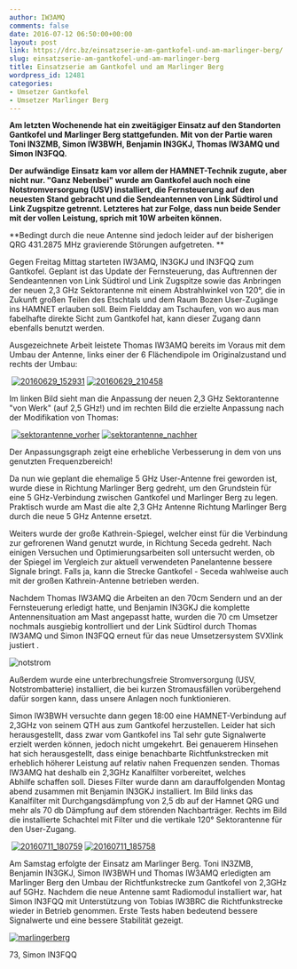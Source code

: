 ```yaml
---
author: IW3AMQ
comments: false
date: 2016-07-12 06:50:00+00:00
layout: post
link: https://drc.bz/einsatzserie-am-gantkofel-und-am-marlinger-berg/
slug: einsatzserie-am-gantkofel-und-am-marlinger-berg
title: Einsatzserie am Gantkofel und am Marlinger Berg
wordpress_id: 12481
categories:
- Umsetzer Gantkofel
- Umsetzer Marlinger Berg
---
```


**Am letzten Wochenende hat ein zweitägiger Einsatz auf den Standorten Gantkofel und Marlinger Berg stattgefunden. Mit von der Partie waren Toni IN3ZMB, Simon IW3BWH, Benjamin IN3GKJ, Thomas IW3AMQ und Simon IN3FQQ.**

**Der aufwändige Einsatz kam vor allem der HAMNET-Technik zugute, aber nicht nur. "Ganz Nebenbei" wurde am Gantkofel auch noch eine Notstromversorgung (USV) installiert, die Fernsteuerung auf den neuesten Stand gebracht und die Sendeantennen von Link Südtirol und Link Zugspitze getrennt. Letzteres hat zur Folge, dass nun beide Sender mit der vollen Leistung, sprich mit 10W arbeiten können.**

**Bedingt durch die neue Antenne sind jedoch leider auf der bisherigen QRG 431.2875 MHz gravierende Störungen aufgetreten. **

Gegen Freitag Mittag starteten IW3AMQ, IN3GKJ und IN3FQQ zum Gantkofel. Geplant ist das Update der Fernsteuerung, das Auftrennen der Sendeantennen von Link Südtirol und Link Zugspitze sowie das Anbringen der neuen 2,3 GHz Sektorantenne mit einem Abstrahlwinkel von 120°, die in Zukunft großen Teilen des Etschtals und dem Raum Bozen User-Zugänge ins HAMNET erlauben soll. Beim Fieldday am Tschaufen, von wo aus man fabelhafte direkte Sicht zum Gantkofel hat, kann dieser Zugang dann ebenfalls benutzt werden.

Ausgezeichnete Arbeit leistete Thomas IW3AMQ bereits im Voraus mit dem Umbau der Antenne, links einer der 6 Flächendipole im Originalzustand und rechts der Umbau:


 [![20160629_152931](https://drc.bz/wp-content/uploads/2016/07/20160629_152931-1024x768.jpg)](https://drc.bz/wp-content/uploads/2016/07/20160629_152931.jpg) [![20160629_210458](https://drc.bz/wp-content/uploads/2016/07/20160629_210458-1024x768.jpg)](https://drc.bz/wp-content/uploads/2016/07/20160629_210458.jpg)


Im linken Bild sieht man die Anpassung der neuen 2,3 GHz Sektorantenne "von Werk" (auf 2,5 GHz!) und im rechten Bild die erzielte Anpassung nach der Modifikation von Thomas:


 [![sektorantenne_vorher](https://drc.bz/wp-content/uploads/2016/07/sektorantenne_vorher-1024x768.jpg)](https://drc.bz/wp-content/uploads/2016/07/sektorantenne_vorher.jpg) [![sektorantenne_nachher](https://drc.bz/wp-content/uploads/2016/07/sektorantenne_nachher-1024x768.jpg)](https://drc.bz/wp-content/uploads/2016/07/sektorantenne_nachher.jpg)


Der Anpassungsgraph zeigt eine erhebliche Verbesserung in dem von uns genutzten Frequenzbereich!

Da nun wie geplant die ehemalige 5 GHz User-Antenne frei geworden ist, wurde diese in Richtung Marlinger Berg gedreht, um den Grundstein für eine 5 GHz-Verbindung zwischen Gantkofel und Marlinger Berg zu legen. Praktisch wurde am Mast die alte 2,3 GHz Antenne Richtung Marlinger Berg durch die neue 5 GHz Antenne ersetzt.

Weiters wurde der große Kathrein-Spiegel, welcher einst für die Verbindung zur gefrorenen Wand genutzt wurde, in Richtung Seceda gedreht. Nach einigen Versuchen und Optimierungsarbeiten soll untersucht werden, ob der Spiegel im Vergleich zur aktuell verwendeten Panelantenne bessere Signale bringt. Falls ja, kann die Strecke Gantkofel - Seceda wahlweise auch mit der großen Kathrein-Antenne betrieben werden.

Nachdem Thomas IW3AMQ die Arbeiten an den 70cm Sendern und an der Fernsteuerung erledigt hatte, und Benjamin IN3GKJ die komplette Antennensituation am Mast angepasst hatte, wurden die 70 cm Umsetzer nochmals ausgiebig kontrolliert und der Link Südtirol durch Thomas IW3AMQ und Simon IN3FQQ erneut für das neue Umsetzersystem SVXlink justiert .

![notstrom](https://drc.bz/wp-content/uploads/2016/07/notstrom-758x1024.jpg)

Außerdem wurde eine unterbrechungsfreie Stromversorgung (USV, Notstrombatterie) installiert, die bei kurzen Stromausfällen vorübergehend dafür sorgen kann, dass unsere Anlagen noch funktionieren.

Simon IW3BWH versuchte dann gegen 18:00 eine HAMNET-Verbindung auf 2,3GHz von seinem QTH aus zum Gantkofel herzustellen. Leider hat sich herausgestellt, dass zwar vom Gantkofel ins Tal sehr gute Signalwerte erzielt werden können, jedoch nicht umgekehrt. Bei genauerem Hinsehen hat sich herausgestellt, dass einige benachbarte Richtfunkstrecken mit erheblich höherer Leistung auf relativ nahen Frequenzen senden. Thomas IW3AMQ hat deshalb ein 2,3GHz Kanalfilter vorbereitet, welches Abhilfe schaffen soll. Dieses Filter wurde dann am darauffolgenden Montag abend zusammen mit Benjamin IN3GKJ installiert. Im Bild links das Kanalfilter mit Durchgangsdämpfung von 2,5 db auf der Hamnet QRG und mehr als 70 db Dämpfung auf dem störenden Nachbarträger. Rechts im Bild die installierte Schachtel mit Filter und die vertikale 120° Sektorantenne für den User-Zugang.


 [![20160711_180759](https://drc.bz/wp-content/uploads/2016/07/20160711_180759-1024x768.jpg)](https://drc.bz/wp-content/uploads/2016/07/20160711_180759.jpg) [![20160711_185758](https://drc.bz/wp-content/uploads/2016/07/20160711_185758-1024x768.jpg)](https://drc.bz/wp-content/uploads/2016/07/20160711_185758.jpg)


Am Samstag erfolgte der Einsatz am Marlinger Berg. Toni IN3ZMB, Benjamin IN3GKJ, Simon IW3BWH und Thomas IW3AMQ erledigten am Marlinger Berg den Umbau der Richtfunkstrecke zum Gantkofel von 2,3GHz auf 5GHz. Nachdem die neue Antenne samt Radiomodul installiert war, hat Simon IN3FQQ mit Unterstützung von Tobias IW3BRC die Richtfunkstrecke wieder in Betrieb genommen. Erste Tests haben bedeutend bessere Signalwerte und eine bessere Stabilität gezeigt.

[![marlingerberg](https://drc.bz/wp-content/uploads/2016/07/marlingerberg-1024x576.jpg)](https://drc.bz/wp-content/uploads/2016/07/marlingerberg.jpg)

73, Simon IN3FQQ
